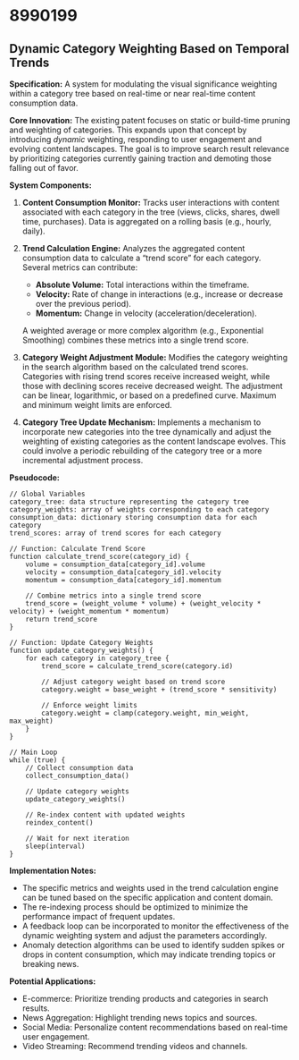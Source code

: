 # 8990199

## Dynamic Category Weighting Based on Temporal Trends

**Specification:** A system for modulating the visual significance weighting within a category tree based on real-time or near real-time content consumption data.

**Core Innovation:** The existing patent focuses on static or build-time pruning and weighting of categories. This expands upon that concept by introducing *dynamic* weighting, responding to user engagement and evolving content landscapes. The goal is to improve search result relevance by prioritizing categories currently gaining traction and demoting those falling out of favor.

**System Components:**

1.  **Content Consumption Monitor:** Tracks user interactions with content associated with each category in the tree (views, clicks, shares, dwell time, purchases). Data is aggregated on a rolling basis (e.g., hourly, daily).

2.  **Trend Calculation Engine:** Analyzes the aggregated content consumption data to calculate a “trend score” for each category.  Several metrics can contribute:
    *   **Absolute Volume:** Total interactions within the timeframe.
    *   **Velocity:** Rate of change in interactions (e.g., increase or decrease over the previous period).
    *   **Momentum:**  Change in velocity (acceleration/deceleration).

    A weighted average or more complex algorithm (e.g., Exponential Smoothing) combines these metrics into a single trend score.

3.  **Category Weight Adjustment Module:** Modifies the category weighting in the search algorithm based on the calculated trend scores. Categories with rising trend scores receive increased weight, while those with declining scores receive decreased weight.  The adjustment can be linear, logarithmic, or based on a predefined curve.  Maximum and minimum weight limits are enforced.

4.  **Category Tree Update Mechanism:** Implements a mechanism to incorporate new categories into the tree dynamically and adjust the weighting of existing categories as the content landscape evolves. This could involve a periodic rebuilding of the category tree or a more incremental adjustment process.

**Pseudocode:**

```
// Global Variables
category_tree: data structure representing the category tree
category_weights: array of weights corresponding to each category
consumption_data: dictionary storing consumption data for each category
trend_scores: array of trend scores for each category

// Function: Calculate Trend Score
function calculate_trend_score(category_id) {
    volume = consumption_data[category_id].volume
    velocity = consumption_data[category_id].velocity
    momentum = consumption_data[category_id].momentum

    // Combine metrics into a single trend score
    trend_score = (weight_volume * volume) + (weight_velocity * velocity) + (weight_momentum * momentum)
    return trend_score
}

// Function: Update Category Weights
function update_category_weights() {
    for each category in category_tree {
        trend_score = calculate_trend_score(category.id)

        // Adjust category weight based on trend score
        category.weight = base_weight + (trend_score * sensitivity)

        // Enforce weight limits
        category.weight = clamp(category.weight, min_weight, max_weight)
    }
}

// Main Loop
while (true) {
    // Collect consumption data
    collect_consumption_data()

    // Update category weights
    update_category_weights()

    // Re-index content with updated weights
    reindex_content()

    // Wait for next iteration
    sleep(interval)
}
```

**Implementation Notes:**

*   The specific metrics and weights used in the trend calculation engine can be tuned based on the specific application and content domain.
*   The re-indexing process should be optimized to minimize the performance impact of frequent updates.
*   A feedback loop can be incorporated to monitor the effectiveness of the dynamic weighting system and adjust the parameters accordingly.
*   Anomaly detection algorithms can be used to identify sudden spikes or drops in content consumption, which may indicate trending topics or breaking news.

**Potential Applications:**

*   E-commerce: Prioritize trending products and categories in search results.
*   News Aggregation: Highlight trending news topics and sources.
*   Social Media: Personalize content recommendations based on real-time user engagement.
*   Video Streaming: Recommend trending videos and channels.